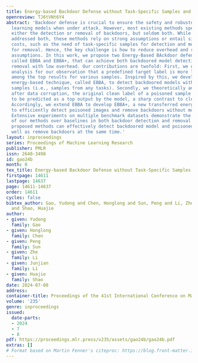 ```yaml
---
title: Energy-based Backdoor Defense without Task-Specific Samples and Model Retraining
openreview: TJ6tVNt6Y4
abstract: 'Backdoor defense is crucial to ensure the safety and robustness of machine
  learning models when under attack. However, most existing methods specialize in
  either the detection or removal of backdoors, but seldom both. While few works have
  addressed both, these methods rely on strong assumptions or entail significant overhead
  costs, such as the need of task-specific samples for detection and model retraining
  for removal. Hence, the key challenge is how to reduce overhead and relax unrealistic
  assumptions. In this work, we propose two Energy-Based BAckdoor defense methods,
  called EBBA and EBBA+, that can achieve both backdoored model detection and backdoor
  removal with low overhead. Our contributions are twofold: First, we offer theoretical
  analysis for our observation that a predefined target label is more likely to occur
  among the top results for various samples. Inspired by this, we develop an enhanced
  energy-based technique, called EBBA, to detect backdoored models without task-specific
  samples (i.e., samples from any tasks). Secondly, we theoretically analyze that
  after data corruption, the original clean label of a poisoned sample is more likely
  to be predicted as a top output by the model, a sharp contrast to clean samples.
  Accordingly, we extend EBBA to develop EBBA+, a new transferred energy approach
  to efficiently detect poisoned images and remove backdoors without model retraining.
  Extensive experiments on multiple benchmark datasets demonstrate the superior performance
  of our methods over baselines in both backdoor detection and removal. Notably, the
  proposed methods can effectively detect backdoored model and poisoned images as
  well as remove backdoors at the same time.'
layout: inproceedings
series: Proceedings of Machine Learning Research
publisher: PMLR
issn: 2640-3498
id: gao24b
month: 0
tex_title: Energy-based Backdoor Defense without Task-Specific Samples and Model Retraining
firstpage: 14611
lastpage: 14637
page: 14611-14637
order: 14611
cycles: false
bibtex_author: Gao, Yudong and Chen, Honglong and Sun, Peng and Li, Zhe and Li, Junjian
  and Shao, Huajie
author:
- given: Yudong
  family: Gao
- given: Honglong
  family: Chen
- given: Peng
  family: Sun
- given: Zhe
  family: Li
- given: Junjian
  family: Li
- given: Huajie
  family: Shao
date: 2024-07-08
address:
container-title: Proceedings of the 41st International Conference on Machine Learning
volume: '235'
genre: inproceedings
issued:
  date-parts:
  - 2024
  - 7
  - 8
pdf: https://proceedings.mlr.press/v235/assets/gao24b/gao24b.pdf
extras: []
# Format based on Martin Fenner's citeproc: https://blog.front-matter.io/posts/citeproc-yaml-for-bibliographies/
---
```

